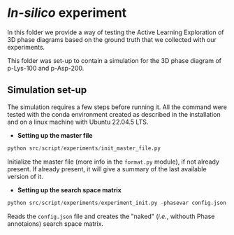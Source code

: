 # _In-silico_ experiment

In this folder we provide a way of testing the Active Learning Exploration of 3D phase diagrams based on the ground truth that we collected with our experiments.

This folder was set-up to contain a simulation for the 3D phase diagram of p-Lys-100 and p-Asp-200.

## Simulation set-up

The simulation requires a few steps before running it.
All the command were tested with the conda environment created as described in the installation and on a linux machine with Ubuntu 22.04.5 LTS.

-   **Setting up the master file**

```python
python src/script/experiments/init_master_file.py
```
Initialize the master file (more info in the `format.py` module), if not already present.
If already present, it will give a summary of the last available version of it.

-   **Setting up the search space matrix**

```python
python src/script/experiments/experiment_init.py -phasevar config.json
```
Reads the `config.json` file and creates the "naked" (_i.e._, withouth Phase annotaions) search space matrix.